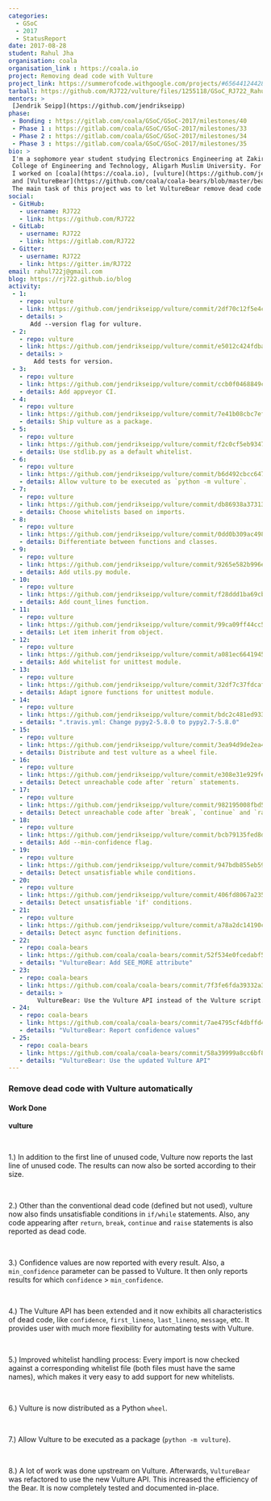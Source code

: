 ```yaml
---
categories:
  - GSoC
  - 2017
  - StatusReport
date: 2017-08-28
student: Rahul Jha
organisation: coala
organisation_link : https://coala.io
project: Removing dead code with Vulture
project_link: https://summerofcode.withgoogle.com/projects/#6564412442804224
tarball: https://github.com/RJ722/vulture/files/1255118/GSoC_RJ722_Rahul_Jha.tar.gz
mentors: >
 [Jendrik Seipp](https://github.com/jendrikseipp)
phase:
 - Bonding : https://gitlab.com/coala/GSoC/GSoC-2017/milestones/40
 - Phase 1 : https://gitlab.com/coala/GSoC/GSoC-2017/milestones/33
 - Phase 2 : https://gitlab.com/coala/GSoC/GSoC-2017/milestones/34
 - Phase 3 : https://gitlab.com/coala/GSoC/GSoC-2017/milestones/35
bio: >
 I'm a sophomore year student studying Electronics Engineering at Zakir Hussain
 College of Engineering and Technology, Aligarh Muslim University. For GSoC,
 I worked on [coala](https://coala.io), [vulture](https://github.com/jendrikseipp/vulture)
 and [VultureBear](https://github.com/coala/coala-bears/blob/master/bears/python/VultureBear.py).
 The main task of this project was to let VultureBear remove dead code automatically.
social:
 - GitHub:
   - username: RJ722
   - link: https://github.com/RJ722
 - GitLab:
   - username: RJ722
   - link: https://gitlab.com/RJ722
 - Gitter:
   - username: RJ722
   - link: https://gitter.im/RJ722
email: rahul722j@gmail.com
blog: https://rj722.github.io/blog
activity:
 - 1:
   - repo: vulture
   - link: https://github.com/jendrikseipp/vulture/commit/2df70c12f5e4c9677098bc42f78eec2c4c839f02
   - details: >
      Add --version flag for vulture.
 - 2:
   - repo: vulture
   - link: https://github.com/jendrikseipp/vulture/commit/e5012c424fdba1a6aa0b5da8e9befdf2e98e0fc9
   - details: > 
       Add tests for version.
 - 3:
   - repo: vulture
   - link: https://github.com/jendrikseipp/vulture/commit/ccb0f0468849c27c14adf25a81a23f63161b0ed4
   - details: Add appveyor CI.
 - 4:
   - repo: vulture
   - link: https://github.com/jendrikseipp/vulture/commit/7e41b08cbc7ef3a4076ee84c749a9a8058ed6e0c
   - details: Ship vulture as a package.
 - 5:
   - repo: vulture
   - link: https://github.com/jendrikseipp/vulture/commit/f2c0cf5eb9347e6a983362e80eb029ceb31901d3
   - details: Use stdlib.py as a default whitelist.
 - 6:
   - repo: vulture
   - link: https://github.com/jendrikseipp/vulture/commit/b6d492cbcc647671950a0aca38dd88345dbc3aef
   - details: Allow vulture to be executed as `python -m vulture`.
 - 7:
   - repo: vulture
   - link: https://github.com/jendrikseipp/vulture/commit/db86938a37313d47efef2a672d4b9c244a268200
   - details: Choose whitelists based on imports.
 - 8:
   - repo: vulture
   - link: https://github.com/jendrikseipp/vulture/commit/0dd0b309ac4986939232ab15e01615e9552a70ec
   - details: Differentiate between functions and classes.
 - 9:
   - repo: vulture
   - link: https://github.com/jendrikseipp/vulture/commit/9265e582b996e9958028369bc31ad534e6ee1432
   - details: Add utils.py module.
 - 10:
   - repo: vulture
   - link: https://github.com/jendrikseipp/vulture/commit/f28ddd1ba69cb1f48b0d2c0babb4211e61236438
   - details: Add count_lines function.
 - 11:
   - repo: vulture
   - link: https://github.com/jendrikseipp/vulture/commit/99ca09ff44cc5b75a6911bdae3416933e8d83c35
   - details: Let item inherit from object.
 - 12:
   - repo: vulture
   - link: https://github.com/jendrikseipp/vulture/commit/a081ec66419457708405f6a58b36562cc419dcaf
   - details: Add whitelist for unittest module.
 - 13:
   - repo: vulture
   - link: https://github.com/jendrikseipp/vulture/commit/32df7c37fdcaff6143cfa0c4e601561daa04e9ef
   - details: Adapt ignore functions for unittest module.
 - 14:
   - repo: vulture
   - link: https://github.com/jendrikseipp/vulture/commit/bdc2c481ed933214d26b746d228759c1b429bf7a
   - details: ".travis.yml: Change pypy2-5.8.0 to pypy2.7-5.8.0"
 - 15:
   - repo: vulture
   - link: https://github.com/jendrikseipp/vulture/commit/3ea94d9de2ea469184cbae6e08a1b3f98c2802e9
   - details: Distribute and test vulture as a wheel file.
 - 16:
   - repo: vulture
   - link: https://github.com/jendrikseipp/vulture/commit/e308e31e929fef98b3cd317839b26b9b88d49fbb
   - details: Detect unreachable code after `return` statements.
 - 17:
   - repo: vulture
   - link: https://github.com/jendrikseipp/vulture/commit/982195008fbd55b08552789f2de76bfb43860af4
   - details: Detect unreachable code after `break`, `continue` and `raise`.
 - 18:
   - repo: vulture
   - link: https://github.com/jendrikseipp/vulture/commit/bcb79135fed8dfaeede616577c82b0bf87ec2684
   - details: Add --min-confidence flag.
 - 19:
   - repo: vulture
   - link: https://github.com/jendrikseipp/vulture/commit/947bdb855eb596800ed05a38f24c65c2f96ec343
   - details: Detect unsatisfiable while conditions.
 - 20:
   - repo: vulture
   - link: https://github.com/jendrikseipp/vulture/commit/406fd8067a23549cdb3b9cd7344b7ab8e0e47b47
   - details: Detect unsatisfiable 'if' conditions.
 - 21:
   - repo: vulture
   - link: https://github.com/jendrikseipp/vulture/commit/a78a2dc14190c076bc5b9ea4cc960122480e0bd0
   - details: Detect async function definitions.
 - 22:
   - repo: coala-bears
   - link: https://github.com/coala/coala-bears/commit/52f534e0fcedabf561c0a35dbd27a195d031ff30
   - details: "VultureBear: Add SEE_MORE attribute"
 - 23:
   - repo: coala-bears
   - link: https://github.com/coala/coala-bears/commit/7f3fe6fda39332a380762c36ba800516f14a0694
   - details: >
        VultureBear: Use the Vulture API instead of the Vulture script.
 - 24:
   - repo: coala-bears
   - link: https://github.com/coala/coala-bears/commit/7ae4795cf4dbffd4af4ff4c0349063a0639e27e8
   - details: "VultureBear: Report confidence values"
 - 25:
   - repo: coala-bears
   - link: https://github.com/coala/coala-bears/commit/58a39999a8cc6bf8cf1ce28c5c0745ce39bb8aa0
   - details: "VultureBear: Use the updated Vulture API"
---
```


### Remove dead code with Vulture automatically

#### Work Done

**vulture**

<br>

1.) In addition to the first line of unused code, Vulture now reports the last 
line of unused code. The results can now also be sorted according to their size.

<br>

2.) Other than the conventional dead code (defined but not used), vulture 
now also finds unsatisfiable conditions in `if/while` statements. Also,
any code appearing after `return`, `break`, `continue` and `raise` statements 
is also reported as dead code.

<br>

3.) Confidence values are now reported with every result. Also, a 
`min_confidence` parameter can be passed to Vulture. It then only reports 
results for which `confidence` > `min_confidence`.

<br>

4.) The Vulture API has been extended and it now exhibits all characteristics 
of dead code, like `confidence`, `first_lineno`, `last_lineno`, `message`, etc. 
It provides user with much more flexibility for automating tests with Vulture.

<br>

5.) Improved whitelist handling process: Every import is now checked
against a corresponding whitelist file (both files must have the same
names), which makes it very easy to add support for new whitelists.

<br>

6.) Vulture is now distributed as a Python `wheel`.

<br>

7.) Allow Vulture to be executed as a package (`python -m vulture`).

<br>

8.) A lot of work was done upstream on Vulture. Afterwards, `VultureBear`
    was refactored to use the new Vulture API. This increased the efficiency
    of the Bear. It is now completely tested and documented in-place.

<br>
